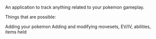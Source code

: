 An application to track anything related to your pokemon gameplay.

Things that are possible:

Adding your pokemon
Adding and modifying movesets, EV/IV, abilities, items held


